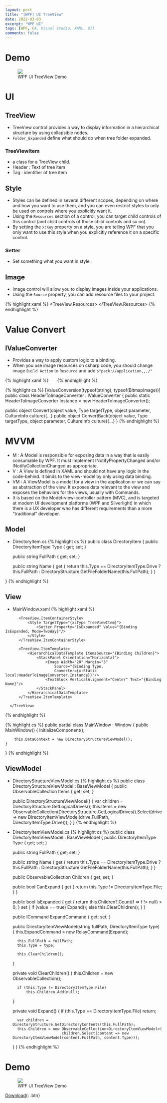 ```yaml
---
layout: post
title: "[WPF] UI TreeView"
date: 2022-03-03
excerpt: "WPF UI"
tags: [WPF, C#, Visual Studio, XAML, UI]
comments: false
---
```


# Demo

<figure>
  <a href="/assets/img/posts/wpf_ui_treeview/demo.jpg"><img src="/assets/img/posts/wpf_ui_treeview/demo.jpg"></a>
	<figcaption>WPF UI TreeView Demo</figcaption>
</figure>

# UI

## TreeView
  - TreeView control provides a way to display information in a hierarchical structure by using collapsible nodes.
  - `Folder_Expanded` define what should do when tree folder expanded.

### TreeViewItem
  - a class for a TreeView child.
  - Header : Text of tree item
  - Tag : identifier of tree item

## Style
  - Styles can be defined in several different scopes, depending on where and how you want to use them, and you can even restrict styles to only be used on controls where you explicitly want it.
  - Using the `Resources` section of a control, you can target child controls of this control (and child controls of those child controls and so on).
  - By setting the `x:Key` property on a style, you are telling WPF that you only want to use this style when you explicitly reference it on a specific control. 

### Setter
  - Set something what you want in style

## Image
  - Image control will allow you to display images inside your applications.
  - Using the `Source` property, you can add resource files to your project.

{% highlight xaml %}
  <Grid>
    <TreeView x:Name="FolderView">
      <TreeView.Resources>
        <Style TargetType="{x:Type TreeViewItem}">
          <Setter Property="HeaderTemplate">
            <DataTemplate>
              <StackPanel Orientation="Horizontal">
                <Image Width="20" Margin="3" Source="Image/drive.png"/>
                <TextBlock VerticalAlignment="Center" Text="{Binding}"/>
              </StackPanel>
            </DataTemplate>
          </Setter>
        </Style>
      </TreeView.Resources>
    </TreeView>
  </Grid>
{% endhighlight %}

# Value Convert

## IValueConverter
  - Provides a way to apply custom logic to a binding.
  - When you use image resources on csharp code, you should change image `Build Action` to `Resource` and add `$"pack://application,,,/"`

{% highlight xaml %}
<Image Width="20" Margin="3" Source="{Binding RelativeSource={RelativeSource Mode=FindAncestor, AncestorType={x:Type TreeViewItem}}, Path=Tag, Converter={x:Static local:HeaderToImageConverter.Instance}}"/>
{% endhighlight %}

{% highlight cs %}
[ValueConversion(typeof(string), typeof(BitmapImage))]
public class HeaderToImageConverter : IValueConverter
{
  public static HeaderToImageConverter Instance = new HeaderToImageConverter();

  public object Convert(object value, Type targetType, object parameter, CultureInfo culture){...}
  public object ConvertBack(object value, Type targetType, object parameter, CultureInfo culture){...}
}
{% endhighlight %}

# MVVM
  - M : A Model is responsible for exposing data in a way that is easily consumable by WPF. It must implement INotifyPropertyChanged and/or INotifyCollectionChanged as appropriate.
  - V : A View is defined in XAML and should not have any logic in the code-behind. It binds to the view-model by only using data binding.
  - VM : A ViewModel is a model for a view in the application or we can say as abstraction of the view. It exposes data relevant to the view and exposes the behaviors for the views, usually with Commands.
  - It is based on the Model-view-controller pattern (MVC), and is targeted at modern UI development platforms (WPF and Silverlight) in which there is a UX developer who has different requirements than a more "traditional" developer.

## Model

* DirectoryItem.cs
{% highlight cs %}
public class DirectoryItem
{
    public DirectoryItemType Type { get; set; }

    public string FullPath { get; set; }

    public string Name { get { return this.Type == DirectoryItemType.Drive ? this.FullPath : DirectoryStructure.GetFileFolderName(this.FullPath); } }

}
{% endhighlight %}

## View
* MainWindow.xaml
{% highlight xaml %}
<Grid>
      <TreeView x:Name="FolderView" ItemsSource="{Binding Items}">

          <TreeView.ItemContainerStyle>
              <Style TargetType="{x:Type TreeViewItem}">
                  <Setter Property="IsExpanded" Value="{Binding IsExpanded, Mode=TwoWay}"/>
              </Style>
          </TreeView.ItemContainerStyle>

          <TreeView.ItemTemplate>
              <HierarchicalDataTemplate ItemsSource="{Binding Children}">
                  <StackPanel Orientation="Horizontal">
                      <Image Width="20" Margin="3"
                          Source="{Binding Type,
                          Converter={x:Static local:HeaderToImageConverter.Instance}}"/>
                      <TextBlock VerticalAlignment="Center" Text="{Binding Name}"/>
                  </StackPanel>
              </HierarchicalDataTemplate>
          </TreeView.ItemTemplate>

      </TreeView>
  </Grid>
{% endhighlight %}

{% highlight cs %}
public partial class MainWindow : Window
{
    public MainWindow()
    {
        InitializeComponent();

        this.DataContext = new DirectoryStructureViewModel();
    }
}
{% endhighlight %}

## ViewModel
* DirectoryStructureViewModel.cs
{% highlight cs %}
public class DirectoryStructureViewModel : BaseViewModel
{
    public ObservableCollection<DirectoryItemViewModel> Items { get; set; }

    public DirectoryStructureViewModel()
    {
        var children = DirectoryStructure.GetLogicalDrives();
        this.Items = new ObservableCollection<DirectoryItemViewModel>(DirectoryStructure.GetLogicalDrives().Select(drive => new DirectoryItemViewModel(drive.FullPath, DirectoryItemType.Drive)));
    }
}
{% endhighlight %}

* DirectoryItemViewModel.cs
{% highlight cs %}
public class DirectoryItemViewModel : BaseViewModel
{
    public DirectoryItemType Type { get; set; }
    
    public string FullPath { get; set; }

    public string Name { get { return this.Type == DirectoryItemType.Drive ? this.FullPath : DirectoryStructure.GetFileFolderName(this.FullPath); } }

    public ObservableCollection<DirectoryItemViewModel> Children { get; set; }

    public bool CanExpand { get { return this.Type != DirectoryItemType.File; } }

    public bool IsExpanded
    {
        get
        {
            return this.Children?.Count(f => f != null) > 0;
        }
        set
        {
            if (value == true)
                Expand();
            else
                this.ClearChildren();
        }
    }

    public ICommand ExpandCommand { get; set; }

    public DirectoryItemViewModel(string fullPath, DirectoryItemType type)
    {
        this.ExpandCommand = new RelayCommand(Expand);

        this.FullPath = fullPath;
        this.Type = type;

        this.ClearChildren();
    }

    private void ClearChildren()
    {
        this.Children = new ObservableCollection<DirectoryItemViewModel>();

        if (this.Type != DirectoryItemType.File)
            this.Children.Add(null);
    }

    private void Expand()
    {
        if (this.Type == DirectoryItemType.File)
            return;

        var children = DirectoryStructure.GetDirectoryContents(this.FullPath);
        this.Children = new ObservableCollection<DirectoryItemViewModel>(
                            children.Select(content => new DirectoryItemViewModel(content.FullPath, content.Type)));
    }
}
{% endhighlight %}

# Demo

<figure>
  <a href="/assets/img/posts/wpf_ui_treeview/demo.jpg"><img src="/assets/img/posts/wpf_ui_treeview/demo.jpg"></a>
	<figcaption>WPF UI TreeView Demo</figcaption>
</figure>

[Download](https://github.com/leehuhlee/WPF){: .btn}